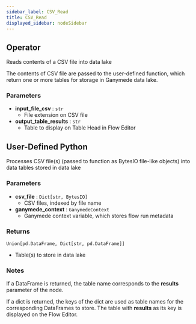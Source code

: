 ```yaml
---
sidebar_label: CSV_Read
title: CSV_Read
displayed_sidebar: nodeSidebar
---
```


## Operator
Reads contents of a CSV file into data lake

The contents of CSV file are passed to the user-defined function, which
return one or more tables for storage in Ganymede data lake.


### Parameters
- **input_file_csv** : `str`
    - File extension on CSV file
- **output_table_results** : `str`
    - Table to display on Table Head in Flow Editor
## User-Defined Python
Processes CSV file(s) (passed to function as BytesIO file-like objects) into data tables
stored in data lake


### Parameters
- **csv_file** : `Dict[str, BytesIO]`
    - CSV files, indexed by file name
- **ganymede_context** : `GanymedeContext`
    - Ganymede context variable, which stores flow run metadata


### Returns
`Union[pd.DataFrame, Dict[str, pd.DataFrame]]`
  - Table(s) to store in data lake


### Notes
If a DataFrame is returned, the table name corresponds to the **results** parameter of the node.

If a dict is returned, the keys of the dict are used as table names for the corresponding
DataFrames to store.  The table with **results** as its key is displayed on the Flow Editor.